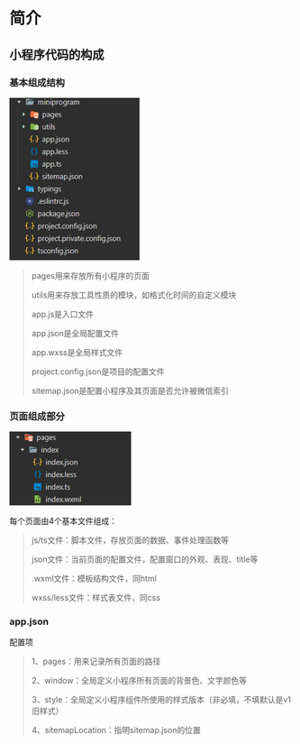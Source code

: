 # 简介

## 小程序代码的构成

### 基本组成结构

![微信小程序_简介_基本组成结构](.\image\微信小程序_简介_基本组成结构.png)

> pages用来存放所有小程序的页面
>
> utils用来存放工具性质的模块，如格式化时间的自定义模块
>
> app.js是入口文件
>
> app.json是全局配置文件
>
> app.wxss是全局样式文件
>
> project.config.json是项目的配置文件
>
> sitemap.json是配置小程序及其页面是否允许被微信索引

### 页面组成部分

![微信小程序_简介_页面组成](.\image\微信小程序_简介_页面组成.png)

每个页面由4个基本文件组成：

> js/ts文件：脚本文件，存放页面的数据、事件处理函数等
>
> json文件：当前页面的配置文件，配置窗口的外观、表现、title等
>
> .wxml文件：模板结构文件，同html
>
> wxss/less文件：样式表文件，同css

### app.json

配置项

> 1、pages：用来记录所有页面的路径
>
> 2、window：全局定义小程序所有页面的背景色、文字颜色等
>
> 3、style：全局定义小程序组件所使用的样式版本（非必填，不填默认是v1旧样式）
>
> 4、sitemapLocation：指明sitemap.json的位置